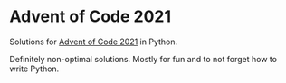 # Advent of Code 2021
Solutions for [Advent of Code 2021](https://adventofcode.com/) in Python.

Definitely non-optimal solutions. Mostly for fun and to not forget how to write Python.
